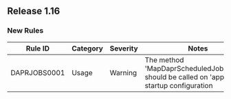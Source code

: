 ﻿## Release 1.16

### New Rules

Rule ID | Category | Severity | Notes
--------|----------|----------|--------------------
DAPRJOBS0001| Usage    | Warning  | The method 'MapDaprScheduledJobHandler' should be called on 'app' in startup configuration